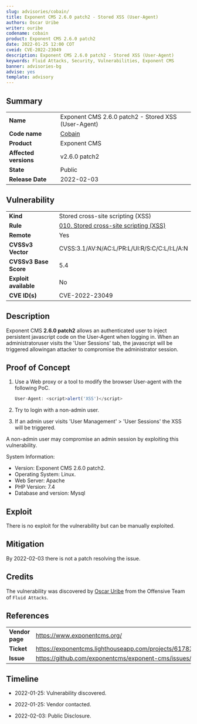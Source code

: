```yaml
---
slug: advisories/cobain/
title: Exponent CMS 2.6.0 patch2 - Stored XSS (User-Agent)
authors: Oscar Uribe
writer: ouribe
codename: cobain
product: Exponent CMS 2.6.0 patch2
date: 2022-01-25 12:00 COT
cveid: CVE-2022-23049
description: Exponent CMS 2.6.0 patch2 - Stored XSS (User-Agent)
keywords: Fluid Attacks, Security, Vulnerabilities, Exponent CMS
banner: advisories-bg
advise: yes
template: advisory
---
```


## Summary

|                             |                                                          |
|-----------------------------|----------------------------------------------------------|
| **Name**                    | Exponent CMS 2.6.0 patch2 - Stored XSS (User-Agent)      |
| **Code name**               | [Cobain](https://en.wikipedia.org/wiki/Kurt_Cobain)      |
| **Product**                 | Exponent CMS                                             |
| **Affected versions**       | v2.6.0 patch2                                            |
| **State**                   | Public                                                   |
| **Release Date**            | 2022-02-03                                               |

## Vulnerability

|                       |                                                                  |
|-----------------------|------------------------------------------------------------------|
| **Kind**              | Stored cross-site scripting (XSS)                                |
| **Rule**              | [010. Stored cross-site scripting (XSS)](https://docs.fluidattacks.com/criteria/vulnerabilities/010)   |
| **Remote**            | Yes                                                              |
| **CVSSv3 Vector**     | CVSS:3.1/AV:N/AC:L/PR:L/UI:R/S:C/C:L/I:L/A:N                     |
| **CVSSv3 Base Score** | 5.4                                                              |
| **Exploit available** | No                                                               |
| **CVE ID(s)**         | CVE-2022-23049                                                   |

## Description

Exponent CMS **2.6.0 patch2** allows an authenticated user
to inject persistent javascript code on the User-Agent when
logging in. When an administratoruser visits the 'User Sessions'
tab, the javascript will be triggered allowingan attacker to
compromise the administrator session.

## Proof of Concept

1. Use a Web proxy or a tool to modify the browser
   User-agent with the following PoC.

   ```javascript
   User-Agent: <script>alert('XSS')</script>
   ```

2. Try to login with a non-admin user.
3. If an admin user visits 'User Management' > 'User Sessions' the XSS will be triggered.

A non-admin user may compromise an admin session by exploiting this vulnerability.

System Information:

- Version: Exponent CMS 2.6.0 patch2.
- Operating System: Linux.
- Web Server: Apache
- PHP Version: 7.4
- Database and version: Mysql

## Exploit

There is no exploit for the vulnerability but can be manually exploited.

## Mitigation

By 2022-02-03 there is not a patch resolving the issue.

## Credits

The vulnerability was discovered by [Oscar
Uribe](https://co.linkedin.com/in/oscar-uribe-londo%C3%B1o-0b6534155) from the Offensive
Team of  `Fluid Attacks`.

## References

|                     |                                                                     |
|---------------------|---------------------------------------------------------------------|
| **Vendor page**     | <https://www.exponentcms.org/>                                      |
| **Ticket**          | <https://exponentcms.lighthouseapp.com/projects/61783/tickets/1461> |
| **Issue**           | <https://github.com/exponentcms/exponent-cms/issues/1546>           |

## Timeline

- 2022-01-25: Vulnerability discovered.

- 2022-01-25: Vendor contacted.

- 2022-02-03: Public Disclosure.
